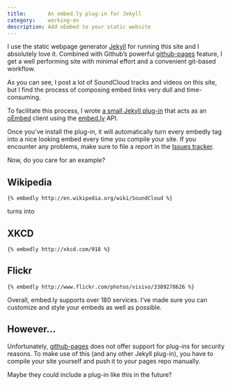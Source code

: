 ```yaml
---
title:       An embed.ly plug-in for Jekyll
category:    working-on
description: Add oEmbed to your static website
---
```


I use the static webpage generator [Jekyll][jekyll] for running this site and
I absolutely love it.
Combined with Github’s powerful [github-pages][gh-pages] feature, I get a well
performing site with minimal effort and a convenient git-based workflow.

As you can see, I post a lot of SoundCloud tracks and videos on this site, but
I find the process of composing embed links very dull and time-consuming.

To facilitate this process, I wrote [a small Jekyll plug-in][plug-in] that
acts as an [oEmbed][oembed] client using the [embed.ly][embedly] API.

Once you’ve install the plug-in, it will automatically turn every embedly tag
into a nice looking embed every time you compile your site.
If you encounter any problems, make sure
to file a report in the [Issues tracker][issues].

Now, do you care for an example?

## Wikipedia

<pre><code>{<!---->% embedly http://en.wikipedia.org/wiki/SoundCloud %}</code></pre>

turns into

<div class="embed" data-url="http://en.wikipedia.org/wiki/SoundCloud"></div>

## XKCD

<pre><code>{<!---->% embedly http://xkcd.com/918 %}</code></pre>

<div class="embed" data-url="http://xkcd.com/918/"></div>

## Flickr

<pre><code>{<!---->% embedly http://www.flickr.com/photos/visivo/3389278626 %}</code></pre>

<div class="embed" data-url="http://www.flickr.com/photos/visivo/3389278626"></div>

Overall, embed.ly supports over 180 services. I’ve made sure you can customize
and style your embeds as well as possible.

## However…

Unfortunately, [github-pages][gh-pages] does not offer support for plug-ins
for security reasons. To make use of this (and any other Jekyll plug-in), you
have to compile your site yourself and push it to your pages repo manually.

Maybe they could include a plug-in like this in the future?

[jekyll]:   https://github.com/mojombo/jekyll
[oembed]:   http://oembed.com
[embedly]:  http://embed.ly
[plug-in]:  https://github.com/robb/jekyll-embedly-client
[gh-pages]: http://pages.github.com
[issues]:   https://github.com/robb/jekyll-embedly-client/issues
